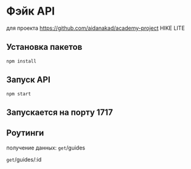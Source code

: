 # Фэйк API
для проекта https://github.com/aidanakad/academy-project HIKE LITE

## Установка пакетов

`npm install`

## Запуск API

`npm start`

## Запускается на порту 1717

## Роутинги

получение данных:
`get`/guides

`get`/guides/:id
